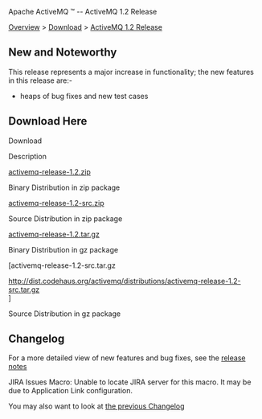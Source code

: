 Apache ActiveMQ ™ -- ActiveMQ 1.2 Release 

[Overview](overview.html) > [Download](download.html) > [ActiveMQ 1.2 Release](activemq-12-release.html)


New and Noteworthy
------------------

This release represents a major increase in functionality; the new features in this release are:-

*   heaps of bug fixes and new test cases

Download Here
-------------

Download

Description

[activemq-release-1.2.zip](http://dist.codehaus.org/activemq/distributions/activemq-release-1.2.zip)

Binary Distribution in zip package

[activemq-release-1.2-src.zip](http://dist.codehaus.org/activemq/distributions/activemq-release-1.2-src.zip)

Source Distribution in zip package

[activemq-release-1.2.tar.gz](http://dist.codehaus.org/activemq/distributions/activemq-release-1.2.tar.gz)

Binary Distribution in gz package

\[activemq-release-1.2-src.tar.gz

http://dist.codehaus.org/activemq/distributions/activemq-release-1.2-src.tar.gz  
\]

Source Distribution in gz package

Changelog
---------

For a more detailed view of new features and bug fixes, see the [release notes](http://jira.activemq.org/jira/secure/ReleaseNote.jspa?version=11120&styleName=Html&projectId=10520&Create=Create)

JIRA Issues Macro: Unable to locate JIRA server for this macro. It may be due to Application Link configuration.

You may also want to look at [the previous Changelog](activemq-11-release.html)

